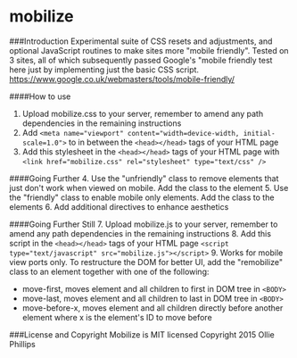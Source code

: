 # mobilize

###Introduction
Experimental suite of CSS resets and adjustments, and optional JavaScript routines to make sites more "mobile friendly". Tested on 3 sites, all of which subsequently passed Google's "mobile friendly test here just by implementing just the basic CSS script. https://www.google.co.uk/webmasters/tools/mobile-friendly/

####How to use
1. Upload mobilize.css to your server, remember to amend any path dependencies in the remaining instructions
2. Add ```<meta name="viewport" content="width=device-width, initial-scale=1.0">``` to in between the ```<head></head>``` tags of your HTML page
3. Add this stylesheet in the ```<head></head>``` tags of your HTML page with ```<link href="mobilize.css" rel="stylesheet" type="text/css" />```


####Going Further
4. Use the "unfriendly" class to remove elements that just don't work when viewed on mobile. Add the class to the element
5. Use the "friendly" class to enable mobile only elements. Add the class to the elements
6. Add additional directives to enhance aesthetics

####Going Further Still
7. Upload mobilize.js to your server, remember to amend any path dependencies in the remaining instructions
8. Add this script in the ```<head></head>``` tags of your HTML page ```<script type="text/javascript" src="mobilize.js"></script>```
9. Works for mobile view ports only. To restructure the DOM for better UI, add the "remobilize" class to an element together with one of the following:
  * move-first, moves element and all children to first in DOM tree in ```<BODY>```
  * move-last, moves element and all children to last in DOM tree in ```<BODY>```
  * move-before-x, moves element and all children directly before another element where x is the element's ID to move before

###License and Copyright
Mobilize is MIT licensed
Copyright 2015 Ollie Phillips